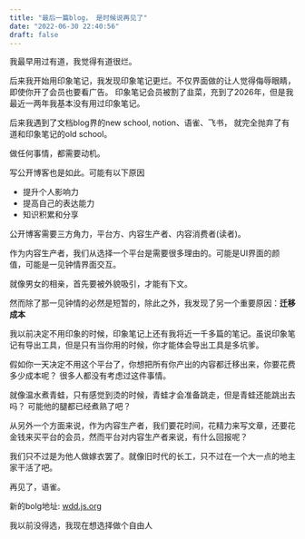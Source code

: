 ```yaml
---
title: "最后一篇blog， 是时候说再见了"
date: "2022-06-30 22:40:56"
draft: false
---
```

我最早用过有道，我觉得有道很烂。

后来我开始用印象笔记，我发现印象笔记更烂。不仅界面做的让人觉得侮辱眼睛，即使你开了会员也要看广告。 印象笔记会员被割了韭菜，充到了2026年，但是我最近一两年我基本没有用过印象笔记。

后来我遇到了文档blog界的new school,  notion、语雀、飞书， 就完全抛弃了有道和印象笔记的old school。

做任何事情，都需要动机。

写公开博客也是如此。可能有以下原因

- 提升个人影响力 
- 提高自己的表达能力
- 知识积累和分享

公开博客需要三方角力，平台方、内容生产者、内容消费者(读者)。

作为内容生产者，我们从选择一个平台是需要很多理由的。可能是UI界面的颜值，可能是一见钟情界面交互。

就像男女的相亲，首先要被外貌吸引，才能有下文。

然而除了那一见钟情的必然是短暂的，除此之外，我发现了另一个重要原因：**迁移成本**

我以前决定不用印象的时候，印象笔记上还有我将近一千多篇的笔记。虽说印象笔记有导出工具，但是只有当你用的时候，你才能体会导出工具是多坑爹。

假如你一天决定不用这个平台了，你想把所有你产出的内容都迁移出来，你要花费多少成本呢？ 很多人都没有考虑过这件事情。

就像温水煮青蛙，只有感觉到烫的时候，青蛙才会准备跳走，但是青蛙还能跳出去吗？ 可能他的腿都已经煮熟了吧？

从另外一个方面来说，作为内容生产者，我们要花时间，花精力来写文章，还要花金钱来买平台的会员，然而平台对内容生产者来说，有什么回报呢？

我们只不过是为他人做嫁衣罢了。就像旧时代的长工，只不过在一个大一点的地主家干活了吧。

再见了，语雀。 

新的bolg地址:  [wdd.js.org](https://wdd.js.org/)

我以前没得选，我现在想选择做个自由人
